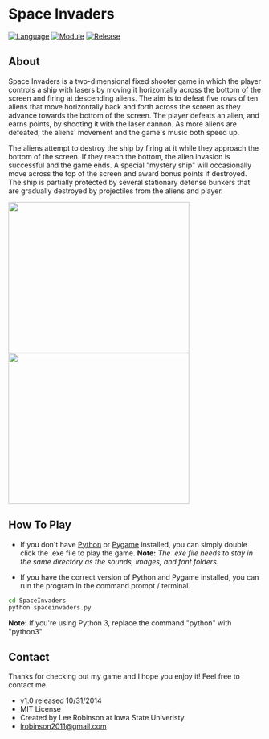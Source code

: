 Space Invaders
===========

[![Language](https://img.shields.io/badge/language-python-blue.svg?style=flat
)](https://www.python.org)
[![Module](https://img.shields.io/badge/module-pygame-brightgreen.svg?style=flat
)](http://www.pygame.org/news.html)
[![Release](https://img.shields.io/badge/release-v1.0-orange.svg?style=flat
)](http://www.leejamesrobinson.com/space-invaders.html)

About
-----
Space Invaders is a two-dimensional fixed shooter game in which the player controls a ship with lasers by moving it horizontally
across the bottom of the screen and firing at descending aliens. The aim is to defeat five rows of ten aliens that move
horizontally back and forth across the screen as they advance towards the bottom of the screen. The player defeats an alien,
and earns points, by shooting it with the laser cannon. As more aliens are defeated, the aliens' movement and the game's music
both speed up. 

The aliens attempt to destroy the ship by firing at it while they approach the bottom of the screen. If they reach the bottom,
the alien invasion is successful and the game ends. A special "mystery ship" will occasionally move across the top of the
screen and award bonus points if destroyed. The ship is partially protected by several stationary defense bunkers that are
gradually destroyed by projectiles from the aliens and player.

<img src="http://i.imgur.com/u2mss8o.png" width="360" height="300" />
<img src="http://i.imgur.com/mR81p5O.png" width="360" height="300"/>

How To Play
----
 - If you don't have [Python](https://www.python.org/downloads/) or [Pygame](http://www.pygame.org/download.shtml) installed, you can simply double click the .exe file to play the game.
   **Note:** *The .exe file needs to stay in the same directory as the sounds, images, and font folders.*
   
 - If you have the correct version of Python and Pygame installed, you can run the program in the command prompt / terminal.
 ``` bash
cd SpaceInvaders
python spaceinvaders.py
 ```
 **Note:** If you're using Python 3, replace the command "python" with "python3"


Contact
----
Thanks for checking out my game and I hope you enjoy it! Feel free to contact me.

- v1.0 released 10/31/2014
- MIT License
- Created by Lee Robinson at Iowa State Univeristy.
- lrobinson2011@gmail.com
